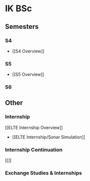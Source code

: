 # IK BSc
## Semesters
### S4
- [[S4 Overview]]
### S5
- [[S5 Overview]]
### S6

## Other
### Internship 
[[ELTE Internship Overview]]
- [[ELTE Internship/Sonar Simulation]]

### Internship Continuation
[[]]

### Exchange Studies & Internships

